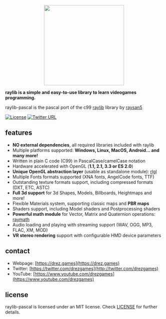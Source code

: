 <center><img src="https://github.com/drezgames/raylib-pascal/blob/master/logo/logo_256x256.png" width=256></center>

**raylib is a simple and easy-to-use library to learn videogames programming.**

raylib-pascal is the pascal port of the c99 [raylib](https://github.com/raysan5/raylib) library by [raysan5](https://github.com/raysan5)

[![License](https://img.shields.io/github/license/mashape/apistatus.svg)](LICENSE.md)
[![Twitter URL](https://img.shields.io/twitter/url/http/shields.io.svg?style=social&label=Follow)](https://twitter.com/drezgames)

features
--------
  - **NO external dependencies**, all required libraries included with raylib
  - Multiple platforms supported: **Windows, Linux, MacOS, Android... and many more!**
  - Written in plain C code (C99) in PascalCase/camelCase notation
  - Hardware accelerated with OpenGL (**1.1, 2.1, 3.3 or ES 2.0**)
  - **Unique OpenGL abstraction layer** (usable as standalone module): [rlgl](https://github.com/raysan5/raylib/blob/master/src/rlgl.c)
  - Multiple Fonts formats supported (XNA fonts, AngelCode fonts, TTF)
  - Outstanding texture formats support, including compressed formats (DXT, ETC, ASTC)
  - **Full 3d support** for 3d Shapes, Models, Billboards, Heightmaps and more! 
  - Flexible Materials system, supporting classic maps and **PBR maps**
  - Shaders support, including Model shaders and Postprocessing shaders
  - **Powerful math module** for Vector, Matrix and Quaternion operations: [raymath](https://github.com/raysan5/raylib/blob/master/src/raymath.h)
  - Audio loading and playing with streaming support (WAV, OGG, MP3, FLAC, XM, MOD)
  - **VR stereo rendering** support with configurable HMD device parameters

contact
-------

   * Webpage: [https://drez.games](https://drez.games)
   * Twitter: [https://twitter.com/drezgames](http://twitter.com/drezgames)
   * YouTube: [https://www.youtube.com/drezgames](https://www.youtube.com/drezgames)

license
-------

raylib-pascal is licensed under an MIT license. Check [LICENSE](LICENSE.md) for further details.

